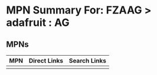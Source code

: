 



# MPN Summary For: FZAAG > adafruit : AG

## MPNs
  

|MPN|Direct Links|Search Links|
| :--- | :--- | :--- |
||||
